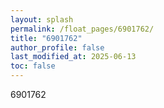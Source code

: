 ```yaml
---
layout: splash
permalink: /float_pages/6901762/
title: "6901762"
author_profile: false
last_modified_at: 2025-06-13
toc: false
---
```

 
6901762
